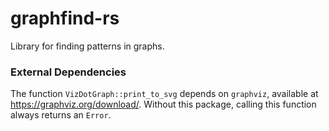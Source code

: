 # graphfind-rs

Library for finding patterns in graphs.

### External Dependencies

The function `VizDotGraph::print_to_svg` depends on `graphviz`, available at https://graphviz.org/download/. Without this package,
calling this function always returns an `Error`.

